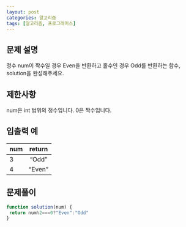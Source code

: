 ```yaml
---
layout: post
categories: 알고리즘
tags: [알고리즘, 프로그래머스]
---
```


## 문제 설명

정수 num이 짝수일 경우 Even을 반환하고 홀수인 경우 Odd를 반환하는 함수, solution을 완성해주세요.

## 제한사항

num은 int 범위의 정수입니다.
0은 짝수입니다.

## 입출력 예

<table class="table">
        <thead><tr>
<th>num</th>
<th style="text-align: center">return</th>
</tr>
</thead>
        <tbody><tr>
<td>3</td>
<td style="text-align: center"><q>Odd</q></td>
</tr>
<tr>
<td>4</td>
<td style="text-align: center"><q>Even</q></td>
</tr>
</tbody>
      </table>

## 문제풀이

```javascript
function solution(num) {
 return num%2===0?"Even":"Odd"
}
```
